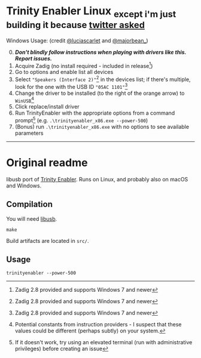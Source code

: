 # Trinity Enabler Linux <sub>except i'm just building it because [twitter asked](https://twitter.com/1756_leroms/status/1742838568974704658)</sub>

Windows Usage: (credit [@luciascarlet](https://twitter.com/luciascarlet) and [@majorbean_](https://twitter.com/majorbean_))

0. ***Don't blindly follow instructions when playing with drivers like this. Report issues.***
1. Acquire Zadig (no install required - included in release[^1])
2. Go to options and enable list all devices
3. Select `"Speakers (Interface 2)"`[^1] in the devices list; if there's multiple, look for the one with the USB ID `"05AC 1101"`[^1]
4. Change the driver to be installed (to the right of the orange arrow) to `WinUSB`[^2]
5. Click replace/install driver
6. Run TrinityEnabler with the appropriate options from a command prompt[^3] (e.g. `.\trinityenabler_x86.exe --power-500`)
7. (Bonus) run `.\trinityenabler_x86.exe` with no options to see available parameters


[^1]: Zadig 2.8 provided and supports Windows 7 and newer
[^2]: Potential constants from instruction providers - I suspect that these values could be different (perhaps subtly) on your system. 
[^3]: If it doesn't work, try using an elevated terminal (run with administrative privileges) before creating an issue

------------------------------

# Original readme

libusb port of [Trinity Enabler](https://github.com/jeanthom/TrinityEnabler). Runs on Linux, and probably also on macOS and Windows.

## Compilation

You will need [libusb](https://libusb.info/).

```
make
```

Build artifacts are located in `src/`.

## Usage

```
trinityenabler --power-500
```

